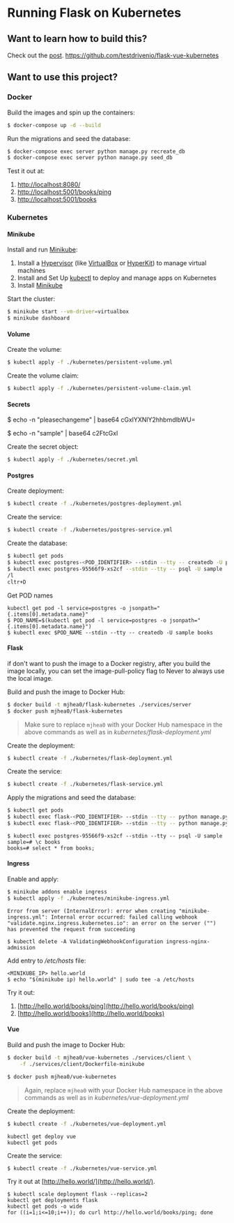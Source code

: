# Running Flask on Kubernetes

## Want to learn how to build this?

Check out the [post](https://testdriven.io/running-flask-on-kubernetes).
https://github.com/testdrivenio/flask-vue-kubernetes

## Want to use this project?

### Docker

Build the images and spin up the containers:

```sh
$ docker-compose up -d --build
```

Run the migrations and seed the database:

```sh
$ docker-compose exec server python manage.py recreate_db
$ docker-compose exec server python manage.py seed_db
```

Test it out at:

1. [http://localhost:8080/](http://localhost:8080/)
1. [http://localhost:5001/books/ping](http://localhost:5001/books/ping)
1. [http://localhost:5001/books](http://localhost:5001/books)

### Kubernetes

#### Minikube

Install and run [Minikube](https://kubernetes.io/docs/setup/minikube/):

1. Install a [Hypervisor](https://kubernetes.io/docs/tasks/tools/install-minikube/#install-a-hypervisor) (like [VirtualBox](https://www.virtualbox.org/wiki/Downloads) or [HyperKit](https://github.com/moby/hyperkit)) to manage virtual machines
1. Install and Set Up [kubectl](https://kubernetes.io/docs/tasks/tools/install-kubectl/) to deploy and manage apps on Kubernetes
1. Install [Minikube](https://github.com/kubernetes/minikube/releases)

Start the cluster:

```sh
$ minikube start --vm-driver=virtualbox
$ minikube dashboard
```

#### Volume

Create the volume:

```sh
$ kubectl apply -f ./kubernetes/persistent-volume.yml
```

Create the volume claim:

```sh
$ kubectl apply -f ./kubernetes/persistent-volume-claim.yml
```

#### Secrets

$ echo -n "pleasechangeme" | base64
cGxlYXNlY2hhbmdlbWU=

$ echo -n "sample" | base64
c2FtcGxl

Create the secret object:

```sh
$ kubectl apply -f ./kubernetes/secret.yml
```

#### Postgres

Create deployment:

```sh
$ kubectl create -f ./kubernetes/postgres-deployment.yml
```

Create the service:

```sh
$ kubectl create -f ./kubernetes/postgres-service.yml
```

Create the database:

```sh
$ kubectl get pods
$ kubectl exec postgres-<POD_IDENTIFIER> --stdin --tty -- createdb -U postgres books
$ kubectl exec postgres-95566f9-xs2cf --stdin --tty -- psql -U sample
/l
cltr+D
```

Get POD names
```
kubectl get pod -l service=postgres -o jsonpath="{.items[0].metadata.name}"
$ POD_NAME=$(kubectl get pod -l service=postgres -o jsonpath="{.items[0].metadata.name}")
$ kubectl exec $POD_NAME --stdin --tty -- createdb -U sample books
```


#### Flask

if don't want to push the image to a Docker registry, after you build the image locally, you can set the image-pull-policy flag to Never to always use the local image.

Build and push the image to Docker Hub:

```sh
$ docker build -t mjhea0/flask-kubernetes ./services/server
$ docker push mjhea0/flask-kubernetes
```

> Make sure to replace `mjhea0` with your Docker Hub namespace in the above commands as well as in *kubernetes/flask-deployment.yml*

Create the deployment:

```sh
$ kubectl create -f ./kubernetes/flask-deployment.yml
```

Create the service:

```sh
$ kubectl create -f ./kubernetes/flask-service.yml
```

Apply the migrations and seed the database:

```sh
$ kubectl get pods
$ kubectl exec flask-<POD_IDENTIFIER> --stdin --tty -- python manage.py recreate_db
$ kubectl exec flask-<POD_IDENTIFIER> --stdin --tty -- python manage.py seed_db
```

``` Varify
$ kubectl exec postgres-95566f9-xs2cf --stdin --tty -- psql -U sample
sample=# \c books
books=# select * from books;
```

	
#### Ingress

Enable and apply:

```sh
$ minikube addons enable ingress
$ kubectl apply -f ./kubernetes/minikube-ingress.yml
```

```Error
Error from server (InternalError): error when creating "minikube-ingress.yml": Internal error occurred: failed calling webhook "validate.nginx.ingress.kubernetes.io": an error on the server ("") has prevented the request from succeeding

$ kubectl delete -A ValidatingWebhookConfiguration ingress-nginx-admission
```


Add entry to */etc/hosts* file:

```
<MINIKUBE_IP> hello.world
$ echo "$(minikube ip) hello.world" | sudo tee -a /etc/hosts
```

Try it out:

1. [http://hello.world/books/ping](http://hello.world/books/ping)
1. [http://hello.world/books](http://hello.world/books)


#### Vue

Build and push the image to Docker Hub:

```sh
$ docker build -t mjhea0/vue-kubernetes ./services/client \
    -f ./services/client/Dockerfile-minikube

$ docker push mjhea0/vue-kubernetes
```

> Again, replace `mjhea0` with your Docker Hub namespace in the above commands as well as in *kubernetes/vue-deployment.yml*

Create the deployment:

```sh
$ kubectl create -f ./kubernetes/vue-deployment.yml
```

```check
kubectl get deploy vue
kubectl get pods
```


Create the service:

```sh
$ kubectl create -f ./kubernetes/vue-service.yml
```

Try it out at [http://hello.world/](http://hello.world/).

```scaling
$ kubectl scale deployment flask --replicas=2
kubectl get deployments flask
kubectl get pods -o wide
for ((i=1;i<=10;i++)); do curl http://hello.world/books/ping; done
```